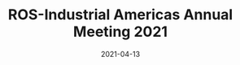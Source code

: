 ---
title: ROS-Industrial Americas Annual Meeting 2021
date: 2021-04-13
type: videos
link: https://www.youtube.com/watch?v=994lEcsLJ6M&list=PLXUpEXjGC63x16VcWd7NA4J8_M5YaOq3S
---